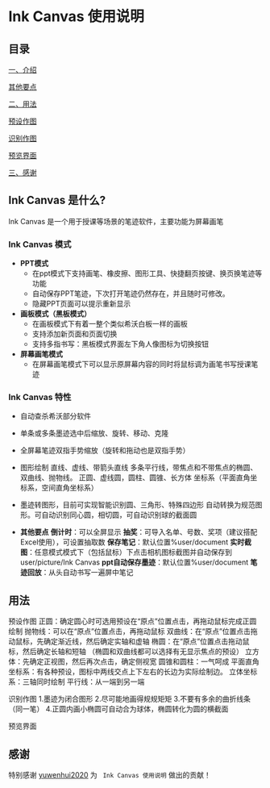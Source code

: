 # Ink Canvas 使用说明

## 目录
[一、介绍](#intro)  

[其他要点](#other)

[二、用法](#usage)  

 [预设作图](#predraw)
 
 [识别作图](#orcdraw)
 
[预览界面](#preview)

[三、感谢](#thank)  

## Ink Canvas 是什么? <span id='intro'></span>
Ink Canvas 是一个用于授课等场景的笔迹软件，主要功能为屏幕画笔
### Ink Canvas 模式

* **PPT模式**
    *  在ppt模式下支持画笔、橡皮擦、图形工具、快捷翻页按键、换页换笔迹等功能
    *  自动保存PPT笔迹，下次打开笔迹仍然存在，并且随时可修改。
    *  隐藏PPT页面可以提示重新显示
* **画板模式（黑板模式）**
    *  在画板模式下有着一整个类似希沃白板一样的画板
    *  支持添加新页面和页面切换
    *  支持多指书写：黑板模式界面左下角人像图标为切换按钮
* **屏幕画笔模式**
    *  在屏幕画笔模式下可以显示原屏幕内容的同时将鼠标调为画笔书写授课笔迹

### Ink Canvas 特性
* 自动查杀希沃部分软件
* 单条或多条墨迹选中后缩放、旋转、移动、克隆
* 全屏幕笔迹双指手势缩放（旋转和拖动也是双指手势）
* 图形绘制
 直线、虚线、带箭头直线
 多条平行线，带焦点和不带焦点的椭圆、双曲线、抛物线。
 正圆、虚线圆，圆柱、圆锥、长方体
 坐标系（平面直角坐标系，空间直角坐标系）
* 墨迹转图形，目前可实现智能识别圆、三角形、特殊四边形
  自动转换为规范图形。可自动识别同心圆，相切圆，可自动识别球的截面圆

* **其他要点**<span id="other"></span>
**倒计时**：可以全屏显示
**抽奖**：可导入名单、号数、奖项（建议搭配Excel使用），可设置抽取数
**保存笔记**：默认位置%user/document
**实时截图**：任意模式模式下（包括鼠标）下点击相机图标截图并自动保存到user/picture/Ink Canvas
**ppt自动保存墨迹**：默认位置%user/document
**笔迹回放**：从头自动书写一遍屏中笔记


## 用法 <span id='usage'></span>

预设作图<span id="predraw"></span>
正圆：确定圆心时可选用预设在“原点”位置点击，再拖动鼠标完成正圆绘制
抛物线：可以在“原点”位置点击，再拖动鼠标
双曲线：在“原点”位置点击拖动鼠标，先确定渐近线，然后确定实轴和虚轴
椭圆：在“原点”位置点击拖动鼠标，然后确定长轴和短轴
（椭圆和双曲线都可以选择有无显示焦点的预设）
立方体：先确定正视图，然后再次点击，确定侧视宽
圆锥和圆柱：一气呵成
平面直角坐标系：有各种预设，图标中两线交点上下左右的长边为实际绘制边。
立体坐标系：三轴同时绘制
平行线：从一端到另一端

识别作图<span id="orcdraw"></span>
1.墨迹为闭合图形
2.尽可能地画得规规矩矩
3.不要有多余的曲折线条（同一笔）
4.正圆内画小椭圆可自动合为球体，椭圆转化为圆的横截面


预览界面<span id="preview"></span>

## 感谢 <span id='thank'></span>
特别感谢 [yuwenhui2020](https://github.com/yuwenhui2020) 为 ` Ink Canvas 使用说明` 做出的贡献！
